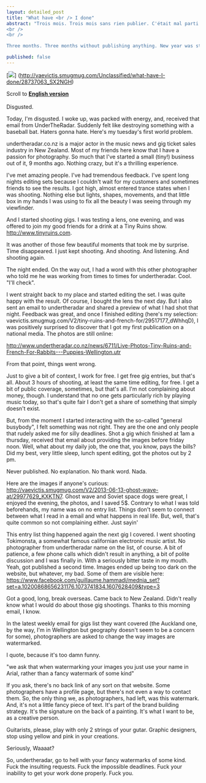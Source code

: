 ```yaml
---
layout: detailed_post
title: "What have <br /> I done"
abstract: "Trois mois. Trois mois sans rien publier. C'était mal parti. D'autant plus qu'après Raglan, j'avais perdu un peu de motivation pour faire des photos. Les choses ont bien changé depuis.
<br />
<br />

Three months. Three months without publishing anything. New year was starting quite poorly. Even more so, after Raglan, I had lost motivation for shooting. Things have changed a lot since then."

published: false
---
```


[<img src="http://vaevictis.smugmug.com/Unclassified/what-have-I-done/i-FZsCwq6/0/S/YOM_1684-S.jpg">] (http://vaevictis.smugmug.com/Unclassified/what-have-I-done/28737063_SX2NGH)

Scroll to <strong id="fr"><a href="#en">English version</a></strong>
<br />
<br />
Disgusted.

Today, I'm disgusted. I woke up, was packed with energy, and, received that email from UnderTheRadar. Suddenly felt like destroying something with a baseball bat. Haters gonna hate. Here's my tuesday's first world problem. 

undertheradar.co.nz is a major actor in the music news and gig ticket sales industry in New Zealand. Most of my friends here know that I have a passion for photography. So much that I've started a small (tiny!) business out of it, 9 months ago. Nothing crazy, but it's a thrilling experience.

I've met amazing people. I've had tremendous feedback. I've spent long nights editing sets because I couldn't wait for my customers and sometimes friends to see the results. I got high, almost entered trance states when I was shooting. Nothing else but lights, shapes, movements, and that little box in my hands I was using to fix all the beauty I was seeing through my viewfinder.

And I started shooting gigs. I was testing a lens, one evening, and was offered to join my good friends for a drink at a Tiny Ruins show. http://www.tinyruins.com. 

It was another of those few beautiful moments that took me by surprise. Time disappeared. I just kept shooting. And shooting. And listening. And shooting again. 

The night ended. On the way out, I had a word with this other photographer who told me he was working from times to times for undertheradar. Cool. "I'll check".

I went straight back to my place and started editing the set. I was quite happy with the result. Of course, I bought the lens the next day. But I also sent an email to undertheradar and shared a preview of what I had shot that night. Feedback was great, and once I finished editing (here's my selection: vaevictis.smugmug.com/V2/tiny-ruins-and-french-for/29517177_dWhhqD), I was positively surprised to discover that I got my first publication on a national media. The photos are still online: 

http://www.undertheradar.co.nz/news/6711/Live-Photos-Tiny-Ruins-and-French-For-Rabbits---Puppies-Wellington.utr

From that point, things went wrong.

Just to give a bit of context, I work for free. I get free gig entries, but that's all. About 3 hours of shooting, at least the same time editing, for free. I get a bit of public coverage, sometimes, but that's all. I'm not complaining about money, though. I understand that no one gets particularly rich by playing music today, so that's quite fair I don't get a share of something that simply doesn't exist.

But, from the moment I started interacting with the so-called "general busybody", I felt something was not right. They are the one and only people that rudely asked me for silly deadlines. Shot a gig which finished at 1am a thursday, received that email about providing the images before friday noon. Well, what about my daily job, the one that, you know, pays the bills? Did my best, very little sleep, lunch spent editing, got the photos out by 2 pm. 

Never published.
No explanation. No thank word. Nada. 

Here are the images if anyone's curious: http://vaevictis.smugmug.com/V2/2013-06-13-ghost-wave-at/29977629_KXKTN7. Ghost wave and Soviet space dogs were great, I enjoyed the evening, the photos, and I saved 5$. Contrary to what I was told beforehands, my name was on no entry list. Things don't seem to connect between what I read in a email and what happens in real life. But, well, that's quite common so not complaining either. Just sayin'

This entry list thing happened again the next gig I covered. I went shooting Tokimonsta, a somewhat famous californian electronic music artist. No photographer from undertheradar name on the list, of course. A bit of patience, a few phone calls which didn't result in anything, a bit of polite discussion and I was finally in. With a seriously bitter taste in my mouth. Yeah, got published a second time. Images ended up being too dark on the website, but whatever, my bad. Some of them are visible here: https://www.facebook.com/guillaume.hammadi/mednia_set?set=a.10200868656231176.1073741834.1607628409&type=3

Got a good, long, break overseas. Came back to New Zealand. Didn't really know what I would do about those gig shootings. Thanks to this morning email, I know.

In the latest weekly email for gigs list they want covered (the Auckland one, by the way, I'm in Wellington but geography doesn't seem to be a concern for some), photographers are asked to change the way images are watermarked. 

I quote, because it's too damn funny.

"we ask that when watermarking your images you just use your name in Arial, rather than a fancy watermark of some kind"

If you ask, there's no back link of any sort on that website. Some photographers have a profile page, but there's not even a way to contact them. So, the only thing we, as photographers, had left, was this watermark. And, it's not a little fancy piece of text. It's part of the brand building strategy. It's the signature on the back of a painting. It's what I want to be, as a creative person.

Guitarists, please, play with only 2 strings of your gutar.
Graphic designers, stop using yellow and pink in your creations.

Seriously, Waaaat?

So, undertheradar, go to hell with your fancy watermarks of some kind. Fuck the insulting requests. Fuck the impossible deadlines. Fuck your inability to get your work done properly. Fuck you.